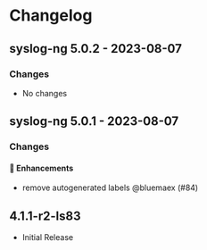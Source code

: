 # Changelog

## syslog-ng 5.0.2 - 2023-08-07

### Changes

- No changes

## syslog-ng 5.0.1 - 2023-08-07

### Changes

#### 🚀 Enhancements

- remove autogenerated labels @bluemaex (#84)

## 4.1.1-r2-ls83

- Initial Release
